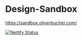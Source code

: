# Design-Sandbox

https://sandbox.oliverbucher.com/

[![Netlify Status](https://api.netlify.com/api/v1/badges/aef3e095-ab56-41f7-86b6-6f2e33826364/deploy-status)](https://app.netlify.com/sites/pedantic-meitner-34bda3/deploys)
